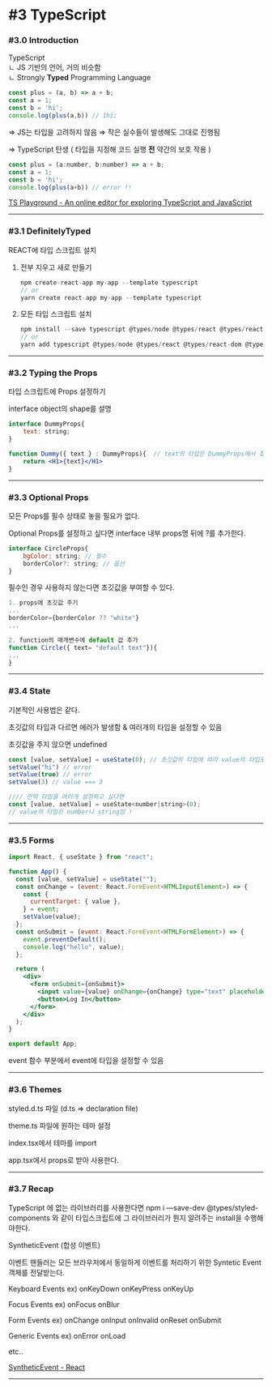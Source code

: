 # #3 TypeScript

### #3.0 Introduction

TypeScript\
ㄴ JS 기반의 언어, 거의 비슷함\
ㄴ Strongly **Typed** Programming Language

```jsx
const plus = (a, b) => a + b;
const a = 1;
const b = 'hi';
console.log(plus(a,b)) // 1hi;
```

\=> JS는 타입을 고려하지 않음 ⇒ 작은 실수들이 발생해도 그대로 진행됨

⇒ TypeScript 탄생 ( 타입을 지정해 코드 실행 **전** 약간의 보호 작용 )

```jsx
const plus = (a:number, b:number) => a + b;
const a = 1;
const b = 'hi';
console.log(plus(a+b)) // error !!
```

[TS Playground - An online editor for exploring TypeScript and JavaScript](https://www.typescriptlang.org/play?#code/PTAEHUFMBsGMHsC2lQBd5oBYoCoE8AHSAZVgCcBLA1UABWgEM8BzM+AVwDsATAGiwoBnUENANQAd0gAjQRVSQAUCEmYKsTKGYUAbpGF4OY0BoadYKdJMoL+gzAzIoz3UNEiPOofEVKVqAHSKymAAmkYI7NCuqGqcANag8ABmIjQUXrFOKBJMggBcISGgoAC0oACCbvCwDKgU8JkY7p7ehCTkVDQS2E6gnPCxGcwmZqDSTgzxxWWVoASMFmgYkAAeRJTInN3ymj4d-jSCeNsMq-wuoPaOltigAKoASgAywhK7SbGQZIIz5VWCFzSeCrZagNYbChbHaxUDcCjJZLfSDbExIAgUdxkUBIursJzCFJtXydajBBCcQQ0MwAUVWDEQC0gADVHBQGNJ3KAALygABEAAkYNAMOB4GRonzFBTBPB3AERcwABS0+mM9ysygc9wASmCKhwzQ8ZC8iHFzmB7BoXzcZmY7AYzEg-Fg0HUiQ58D0Ii8fLpDKZgj5SWxfPADlQAHJhAA5SASPlBFQAeS+ZHegmdWkgR1QjgUrmkeFATjNOmGWH0KAQiGhwkuNok4uiIgMHGxCyYrA4PCCJSAA)

***

### #3.1 DefinitelyTyped

REACT에 타입 스크립트 설치

1.  전부 지우고 새로 만들기

    ```jsx
    npm create-react-app my-app --template typescript
    // or
    yarn create react-app my-app --template typescript
    ```
2.  모든 타입 스크립트 설치

    ```jsx
    npm install --save typescript @types/node @types/react @types/react-dom @types/jest @types/style-components // ... 필요한 스크립트 추가
    // or
    yarn add typescript @types/node @types/react @types/react-dom @types/jest @types/style-components
    ```

***

### #3.2 Typing the Props

타입 스크립트에 Props 설정하기

interface object의 shape를 설명

```jsx
interface DummyProps{
	text: string;
}

function Dummy({ text } : DummyProps){  // text의 타입은 DummyProps에서 찾아라
	return <H1>{text}</H1>
}
```

***

### #3.3 Optional Props

모든 Props를 필수 상태로 놓을 필요가 없다.

Optional Props를 설정하고 싶다면 interface 내부 props명 뒤에 ?를 추가한다.

```jsx
interface CircleProps{
	bgColor: string; // 필수
	borderColor?: string; // 옵션
}
```

필수인 경우 사용하지 않는다면 초깃값을 부여할 수 있다.

```jsx
1. props에 초깃값 주기
...
borderColor={borderColor ?? "white"}
...

2. function의 매개변수에 default 값 추가
function Circle({ text= "default text"}){
...
}
```

***

### #3.4 State

기본적인 사용법은 같다.

초깃값의 타입과 다르면 에러가 발생함 & 여러개의 타입을 설정할 수 있음

초깃값을 주지 않으면 undefined

```jsx
const [value, setValue] = useState(0); // 초깃값의 타입에 따라 value의 타입도 정해짐
setValue("hi") // error
setValue(true) // error
setValue(3) // value === 3

//// 만약 타입을 여러개 설정하고 싶다면
const [value, setValue] = useState<number|string>(0);
// value의 타입은 number나 string임 !
```

***

### #3.5 Forms

```jsx
import React, { useState } from "react";

function App() {
  const [value, setValue] = useState("");
  const onChange = (event: React.FormEvent<HTMLInputElement>) => {
    const {
      currentTarget: { value },
    } = event;
    setValue(value);
  };
  const onSubmit = (event: React.FormEvent<HTMLFormElement>) => {
    event.preventDefault();
    console.log("hello", value);
  };

  return (
    <div>
      <form onSubmit={onSubmit}>
        <input value={value} onChange={onChange} type="text" placeholder="username" />
        <button>Log In</button>
      </form>
    </div>
  );
}

export default App;
```

event 함수 부분에서 event에 타입을 설정할 수 있음

***

### #3.6 Themes

styled.d.ts 파일 (d.ts ⇒ declaration file)

theme.ts 파일에 원하는 테마 설정

index.tsx에서 테마를 import

app.tsx에서 props로 받아 사용한다.

***

### #3.7 Recap

TypeScript 에 없는 라이브러리를 사용한다면 npm i —save-dev @types/styled-components 와 같이 타입스크립트에 그 라이브러리가 뭔지 알려주는 install을 수행해야한다.

SyntheticEvent (합성 이벤트)

이벤트 핸들러는 모든 브라우저에서 동일하게 이벤트를 처리하기 위한 Syntetic Event 객체를 전달받는다.

Keyboard Events ex) onKeyDown onKeyPress onKeyUp

Focus Events ex) onFocus onBlur

Form Events ex) onChange onInput onInvalid onReset onSubmit

Generic Events ex) onError onLoad

etc..

[SyntheticEvent - React](https://reactjs.org/docs/events.html)

***
